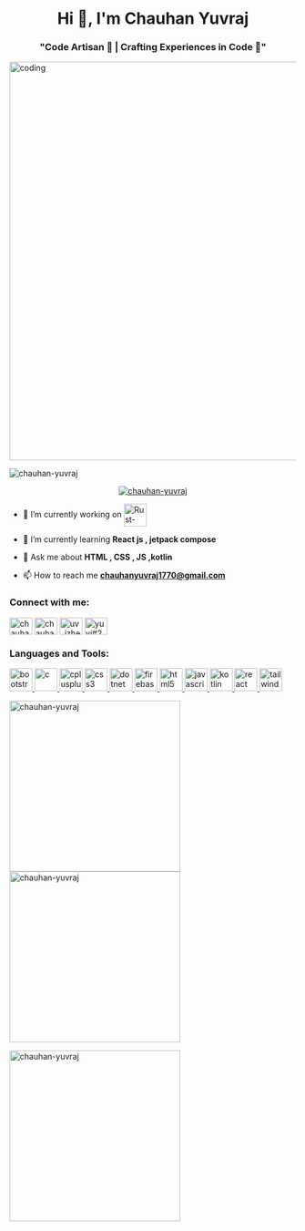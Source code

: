<h1 align="center">Hi 👋, I'm Chauhan Yuvraj</h1>
<h3 align="center">"Code Artisan 🎨 | Crafting Experiences in Code 🚀"</h3>
<img align="center" width=700 alt="coding" src="https://www.lambdatest.com/resources/images/news24.gif">

<p align="left"> <img src="https://komarev.com/ghpvc/?username=chauhan-yuvraj&label=Profile%20views&color=0e75b6&style=flat" alt="chauhan-yuvraj" /> </p>

<p align="center"> <a href="https://github.com/ryo-ma/github-profile-trophy"><img src="https://github-profile-trophy.vercel.app/?username=chauhan-yuvraj" alt="chauhan-yuvraj" /></a> </p>

- 🔭 I’m currently working on <a href="https://chauhan-yuvraj.github.io/cars/"> <img align="center" src="https://seeklogo.com/images/P/Pixar_Cars_-_Rusteze-logo-CD235902CE-seeklogo.com.png" alt="Rust-eze" width="40"/> </a>

- 🌱 I’m currently learning **React js , jetpack compose**

- 💬 Ask me about **HTML , CSS , JS ,kotlin**

- 📫 How to reach me **chauhanyuvraj1770@gmail.com**

<h3 align="left">Connect with me:</h3>
<p align="left">
<a href="https://linkedin.com/in/chauhan yuvraj" target="blank"><img align="center" src="https://upload.wikimedia.org/wikipedia/commons/c/ca/LinkedIn_logo_initials.png" alt="chauhan yuvraj" height="30" width="40" /></a>
<a href="https://stackoverflow.com/users/chauhan yuvraj" target="blank"><img align="center" src="https://upload.wikimedia.org/wikipedia/commons/e/ef/Stack_Overflow_icon.svg" alt="chauhan yuvraj" height="30" width="40" /></a>
<a href="https://instagram.com/uv_izhere" target="blank"><img align="center" src="https://upload.wikimedia.org/wikipedia/commons/a/a5/Instagram_icon.png" alt="uv_izhere" height="30" width="40" /></a>
<a href="https://discord.gg/yuvi#2270" target="blank"><img align="center" src="https://www.svgrepo.com/show/353655/discord-icon.svg" alt="yuvi#2270" height="30" width="40" /></a>
</p>

<h3 align="left">Languages and Tools:</h3>
<p align="left"> <a href="https://getbootstrap.com" target="_blank" rel="noreferrer"> <img src="https://uxwing.com/wp-content/themes/uxwing/download/brands-and-social-media/bootstrap-5-logo-icon.png" alt="bootstrap" width="40" height="40"/> </a> <a href="https://www.cprogramming.com/" target="_blank" rel="noreferrer"> <img src="https://upload.wikimedia.org/wikipedia/commons/1/18/C_Programming_Language.svg" alt="c" width="40" height="40"/> </a> <a href="https://www.w3schools.com/cpp/" target="_blank" rel="noreferrer"> <img src="https://upload.wikimedia.org/wikipedia/commons/1/18/ISO_C%2B%2B_Logo.svg" alt="cplusplus" width="40" height="40"/> </a> <a href="https://www.w3schools.com/css/" target="_blank" rel="noreferrer"> <img src="https://upload.wikimedia.org/wikipedia/commons/6/62/CSS3_logo.svg" alt="css3" width="40" height="40"/> </a> <a href="https://dotnet.microsoft.com/" target="_blank" rel="noreferrer"> <img src="https://upload.wikimedia.org/wikipedia/commons/7/7d/Microsoft_.NET_logo.svg" alt="dotnet" width="40" height="40"/> </a> <a href="https://firebase.google.com/" target="_blank" rel="noreferrer"> <img src="https://www.vectorlogo.zone/logos/firebase/firebase-icon.svg" alt="firebase" width="40" height="40"/> </a> <a href="https://www.w3.org/html/" target="_blank" rel="noreferrer"> <img src="https://upload.wikimedia.org/wikipedia/commons/6/61/HTML5_logo_and_wordmark.svg" alt="html5" width="40" height="40"/> </a> <a href="https://developer.mozilla.org/en-US/docs/Web/JavaScript" target="_blank" rel="noreferrer"> <img src="https://upload.wikimedia.org/wikipedia/commons/9/99/Unofficial_JavaScript_logo_2.svg" alt="javascript" width="40" height="40"/> </a> <a href="https://kotlinlang.org" target="_blank" rel="noreferrer"> <img src="https://www.vectorlogo.zone/logos/kotlinlang/kotlinlang-icon.svg" alt="kotlin" width="40" height="40"/> </a> <a href="https://reactjs.org/" target="_blank" rel="noreferrer"> <img src="https://upload.wikimedia.org/wikipedia/commons/a/a7/React-icon.svg" alt="react" width="40" height="40"/> </a> <a href="https://tailwindcss.com/" target="_blank" rel="noreferrer"> <img src="https://upload.wikimedia.org/wikipedia/commons/d/d5/Tailwind_CSS_Logo.svg" alt="tailwind" width="40" height="40"/> </a> </p>

<p><img align="left" src="https://github-readme-stats.vercel.app/api/top-langs?username=chauhan-yuvraj&show_icons=true&locale=en&layout=compact" alt="chauhan-yuvraj" width="300" /></p>

<p>&nbsp;<img align="center" src="https://github-readme-stats.vercel.app/api?username=chauhan-yuvraj&show_icons=true&locale=en" alt="chauhan-yuvraj" width="300" /></p>

<p><img align="center" src="https://github-readme-streak-stats.herokuapp.com/?user=chauhan-yuvraj&" alt="chauhan-yuvraj" width="300" align="center" /></p>
